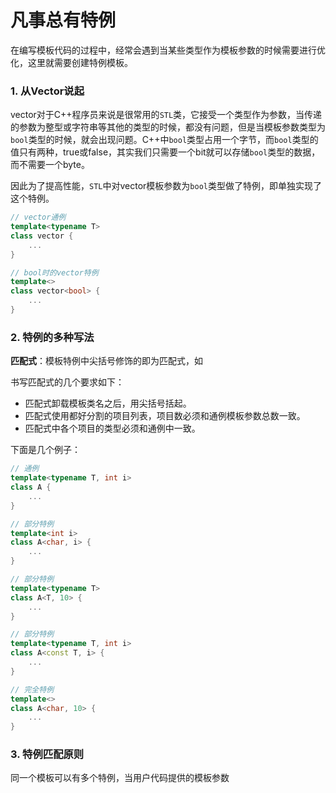 # 凡事总有特例

在编写模板代码的过程中，经常会遇到当某些类型作为模板参数的时候需要进行优化，这里就需要创建特例模板。

### 1. 从Vector说起

vector对于C++程序员来说是很常用的`STL`类，它接受一个类型作为参数，当传递的参数为整型或字符串等其他的类型的时候，都没有问题，但是当模板参数类型为`bool`类型的时候，就会出现问题。C++中`bool`类型占用一个字节，而`bool`类型的值只有两种，true或false，其实我们只需要一个bit就可以存储`bool`类型的数据，而不需要一个byte。

因此为了提高性能，`STL`中对vector模板参数为`bool`类型做了特例，即单独实现了这个特例。

```c++
// vector通例
template<typename T>
class vector {
	...
}

// bool时的vector特例
template<>
class vector<bool> {
    ...
}
```

### 2. 特例的多种写法

**匹配式**：模板特例中尖括号修饰的即为匹配式，如<bool>

书写匹配式的几个要求如下：

+ 匹配式卸载模板类名之后，用尖括号括起。
+ 匹配式使用都好分割的项目列表，项目数必须和通例模板参数总数一致。
+ 匹配式中各个项目的类型必须和通例中一致。

下面是几个例子：

```c++
// 通例
template<typename T, int i>
class A {
    ...
}

// 部分特例
template<int i>
class A<char, i> {
    ...
}

// 部分特例
template<typename T>
class A<T, 10> {
    ...
}

// 部分特例
template<typename T, int i>
class A<const T, i> {
    ...
}

// 完全特例
template<>
class A<char, 10> {
    ...
}
```

### 3. 特例匹配原则

同一个模板可以有多个特例，当用户代码提供的模板参数